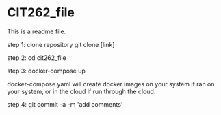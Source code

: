 # CIT262_file

This is a readme file.

step 1: clone repository git clone [link]

step 2: cd cit262_file

step 3: docker-compose up

docker-compose.yaml will create docker images on your system if ran on your system, or in the cloud if run through the cloud.

step 4: git commit -a -m 'add comments'

